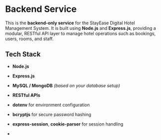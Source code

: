 # Backend Service

This is the **backend-only service** for the StayEase Digital Hotel Management System. It is built using **Node.js** and **Express.js**, providing a modular, RESTful API layer to manage hotel operations such as bookings, users, rooms, and staff.



##  Tech Stack

- **Node.js**  
- **Express.js**  
- **MySQL / MongoDB** *(based on your database setup)*  
- **RESTful APIs**  
- **dotenv** for environment configuration  
- **bcryptjs** for secure password hashing  
- **express-session**, **cookie-parser** for session handling  

-

